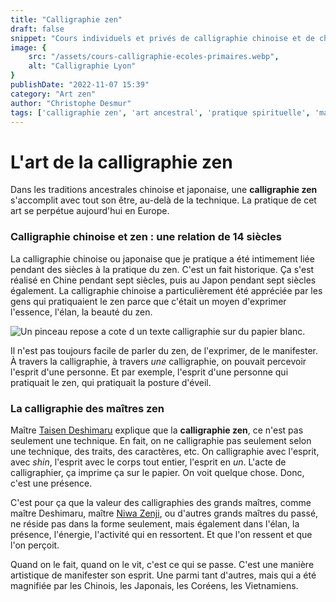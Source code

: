 ```yaml
---
title: "Calligraphie zen"
draft: false
snippet: "Cours individuels et privés de calligraphie chinoise et de chinois."
image: {
    src: "/assets/cours-calligraphie-ecoles-primaires.webp",
    alt: "Calligraphie Lyon"
}
publishDate: "2022-11-07 15:39"
category: "Art zen"
author: "Christophe Desmur"
tags: ['calligraphie zen', 'art ancestral', 'pratique spirituelle', 'maîtres zen', 'technique artistique', 'éveil spirituel', 'culture chinoise', 'culture japonaise', 'expression artistique', 'énergie spirituelle']
---
```


# L'art de la calligraphie zen

Dans les traditions ancestrales chinoise et japonaise, une **calligraphie zen** s'accomplit avec tout son être, au-delà de la technique. La pratique de cet art se perpétue aujourd'hui en Europe.

### Calligraphie chinoise et zen : une relation de 14 siècles

La calligraphie chinoise ou japonaise que je pratique a été intimement liée pendant des siècles à la pratique du zen. C'est un fait historique. Ça s'est réalisé en Chine pendant sept siècles, puis au Japon pendant sept siècles également. La calligraphie chinoise a particulièrement été appréciée par les gens qui pratiquaient le zen parce que c'était un moyen d'exprimer l'essence, l'élan, la beauté du zen.

![Un pinceau repose a cote d un texte calligraphie sur du papier blanc.](/assets/un-pinceau-repose-a-cote-d-un-texte-calligraphie-sur-du-papier-blanc.webp)

Il n'est pas toujours facile de parler du zen, de l'exprimer, de le manifester. À travers la calligraphie, à travers _une_ calligraphie, on pouvait percevoir l'esprit d'une personne. Et par exemple, l'esprit d'une personne qui pratiquait le zen, qui pratiquait la posture d'éveil.

### La calligraphie des maîtres zen

Maître [Taisen Deshimaru](http://www.zen-deshimaru.com/fr/zen/biographie-de-maitre-deshimaru) explique que la **calligraphie zen**, ce n'est pas seulement une technique. En fait, on ne calligraphie pas seulement selon une technique, des traits, des caractères, etc. On calligraphie avec l'esprit, avec _shin_, l'esprit avec le corps tout entier, l'esprit en _un_. L'acte de calligraphier, ça imprime ça sur le papier. On voit quelque chose. Donc, c'est une présence.

C'est pour ça que la valeur des calligraphies des grands maîtres, comme maître Deshimaru, maître [Niwa Zenji](https://fr.wikipedia.org/wiki/Niwa_Zenji), ou d'autres grands maîtres du passé, ne réside pas dans la forme seulement, mais également dans l'élan, la présence, l'énergie, l'activité qui en ressortent. Et que l'on ressent et que l'on perçoit.

Quand on le fait, quand on le vit, c'est ce qui se passe. C'est une manière artistique de manifester son esprit. Une parmi tant d'autres, mais qui a été magnifiée par les Chinois, les Japonais, les Coréens, les Vietnamiens.
